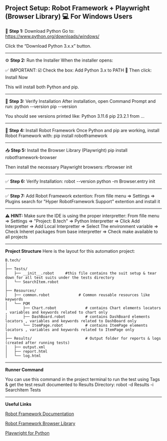 Project Setup: Robot Framework + Playwright (Browser Library)
💻 For Windows Users
--------------------------------------------------------------------
🔽 **Step 1:** Download Python
Go to: https://www.python.org/downloads/windows/

Click the “Download Python 3.x.x” button.

--------------------------------------------------------------------
⚙️ **Step 2:** Run the Installer
When the installer opens:

✅ IMPORTANT:
☑️ Check the box: Add Python 3.x to PATH
📍 Then click: Install Now

This will install both Python and pip.

--------------------------------------------------------------------

🧪 **Step 3:** Verify Installation
After installation, open Command Prompt and run:
python --version
pip --version

You should see versions printed like:
Python 3.11.6
pip 23.2.1 from ...

--------------------------------------------------------------------

🧰 **Step 4:** Install Robot Framework
Once Python and pip are working, install Robot Framework with:
pip install robotframework

--------------------------------------------------------------------

📥 **Step 5:** Install the Browser Library (Playwright)
pip install robotframework-browser

Then install the necessary Playwright browsers:
rfbrowser init

--------------------------------------------------------------------

✅  **Step 6:** Verify Installation:
robot --version
python -m Browser.entry init

--------------------------------------------------------------------

✅  **Step 7:** Add Robot Framework extention:
From fille menu => Settings => Plugins 
search for "Hyper RobotFramework Support" extention and install it

--------------------------------------------------------------------

⚠️ **HINT:** Make sure the IDE is using the proper interpretter:
From fille menu => Settings => "Project: B.tech" => Python Interpretter => Click Add Interpretter => Add Local Interpretter => Select The environment variable => Check Inheret packages from base interpretter => Check make available to all projects



--------------------------------------------------------------------------------------------------------------------------------------------------------------------------------------------------------------------------------------------------------------------------------
**Project Structure**
Here is the layout for this automation project:


```text
B.tech/
│
├── Tests/
│   ├── __init__.robot     #this file contains the suit setup & tear down for all test suits under the tests directory
│   └── SearchItem.robot             
│
├── Resources/
│   ├── common.robot             # Common reusable resources like keywords
│   └── POM      
│       ├── Chart.robot             # contains Chart elements locators , variables and keywords related to chart only
│       ├── DashBoard.robot         # contains DashBoard elements locators , variables and keywords related to DashBoard only
│       └── ItemPage.robot          # contains ItemPage elements locators , variables and keywords related to ItemPage only
│
├── Results/                        # Output folder for reports & logs (created after running tests)
│   ├── output.xml
│   ├── report.html
│   └── log.html
```
--------------------------------------------------------------------------------------------------------------------------------------------------------------------------------------------------------------------------------------------------------------------------------
**Runner Command**

You can use this command in the project terminal to run the test using Tags & get the test result documented to Results Directory:
robot  -d   Results      -i       SearchItem        Tests

--------------------------------------------------------------------------------------------------------------------------------------------------------------------------------------------------------------------------------------------------------------------------------
**Useful Links**

[Robot Framework Documentation](https://robotframework.org/)

[Robot Framework Browser Library](https://marketsquare.github.io/robotframework-browser/Browser.html)

[Playwright for Python](https://playwright.dev/python/)
